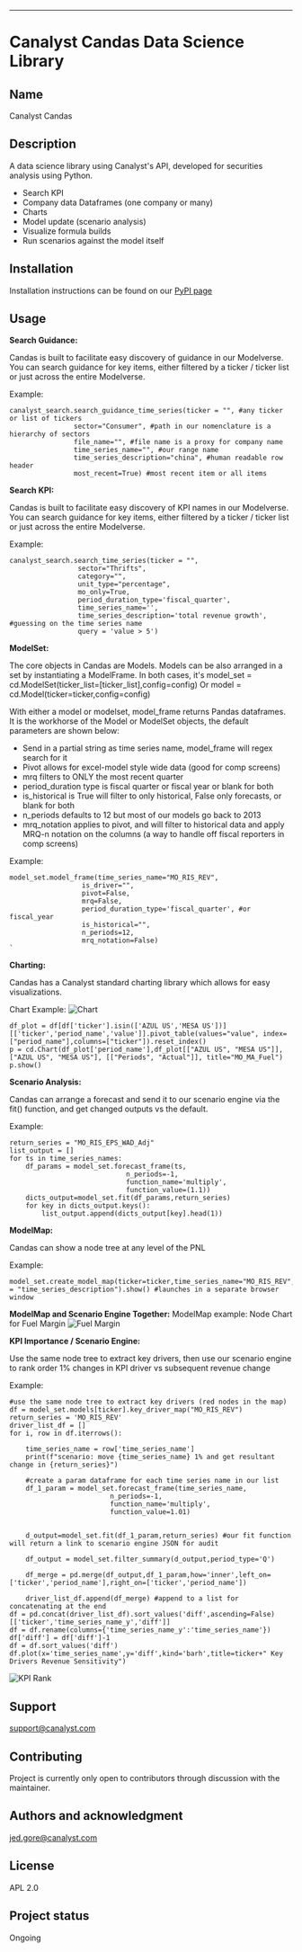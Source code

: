 ***

# Canalyst Candas Data Science Library

## Name
Canalyst Candas 

## Description
A data science library using Canalyst's API, developed for securities analysis using Python.  
- Search KPI
- Company data Dataframes (one company or many)
- Charts
- Model update (scenario analysis)
- Visualize formula builds
- Run scenarios against the model itself

## Installation
Installation instructions can be found on our [PyPI page](https://pypi.org/project/canalyst-candas/)

## Usage

<b>Search Guidance:</b>

Candas is built to facilitate easy discovery of guidance in our Modelverse.  You can search guidance for key items, either filtered by a ticker / ticker list or just across the entire Modelverse.

Example:

```
canalyst_search.search_guidance_time_series(ticker = "", #any ticker or list of tickers 
                sector="Consumer", #path in our nomenclature is a hierarchy of sectors
                file_name="", #file name is a proxy for company name
                time_series_name="", #our range name
                time_series_description="china", #human readable row header
                most_recent=True) #most recent item or all items 
```

<b>Search KPI:</b>

Candas is built to facilitate easy discovery of KPI names in our Modelverse.  You can search guidance for key items, either filtered by a ticker / ticker list or just across the entire Modelverse.

Example:

```
canalyst_search.search_time_series(ticker = "",
                 sector="Thrifts",
                 category="",
                 unit_type="percentage",
                 mo_only=True,
                 period_duration_type='fiscal_quarter',
                 time_series_name='',
                 time_series_description='total revenue growth', #guessing on the time series name
                 query = 'value > 5')
```

<b>ModelSet:</b>

The core objects in Candas are Models.
Models can be also arranged in a set by instantiating a ModelFrame.
In both cases, it's model_set = cd.ModelSet(ticker_list=[ticker_list],config=config)
Or model = cd.Model(ticker=ticker,config=config)

With either a model or modelset, model_frame returns Pandas dataframes.
It is the workhorse of the Model or ModelSet objects, the default parameters are shown below:
- Send in a partial string as time series name, model_frame will regex search for it
- Pivot allows for excel-model style wide data (good for comp screens)
- mrq filters to ONLY the most recent quarter
- period_duration type is fiscal quarter or fiscal year or blank for both
- is_historical is True will filter to only historical, False only forecasts, or blank for both
- n_periods defaults to 12 but most of our models go back to 2013
- mrq_notation applies to pivot, and will filter to historical data and apply MRQ-n notation on the columns (a way to handle off fiscal reporters in comp screens)

Example:

```
model_set.model_frame(time_series_name="MO_RIS_REV",
                  is_driver="",
                  pivot=False,
                  mrq=False,
                  period_duration_type='fiscal_quarter', #or fiscal_year
                  is_historical="",
                  n_periods=12,
                  mrq_notation=False)
`

```

<b>Charting:</b>

Candas has a Canalyst standard charting library which allows for easy visualizations.

Chart Example:
![Chart](https://github.com/canalyst-candas/canalyst-candas/blob/main/c1.JPG)

```
df_plot = df[df['ticker'].isin(['AZUL US','MESA US'])][['ticker','period_name','value']].pivot_table(values="value", index=["period_name"],columns=["ticker"]).reset_index()
p = cd.Chart(df_plot['period_name'],df_plot[["AZUL US", "MESA US"]],["AZUL US", "MESA US"], [["Periods", "Actual"]], title="MO_MA_Fuel")
p.show()
```

<b>Scenario Analysis:</b>

Candas can arrange a forecast and send it to our scenario engine via the fit() function, and get changed outputs vs the default.

Example:

```
return_series = "MO_RIS_EPS_WAD_Adj"
list_output = []
for ts in time_series_names:
    df_params = model_set.forecast_frame(ts,
                             n_periods=-1,
                             function_name='multiply',
                             function_value=(1.1))
    dicts_output=model_set.fit(df_params,return_series)
    for key in dicts_output.keys():
        list_output.append(dicts_output[key].head(1))
```

<b>ModelMap:</b>

Candas can show a node tree at any level of the PNL

Example:

```
model_set.create_model_map(ticker=ticker,time_series_name="MO_RIS_REV",col_for_labels = "time_series_description").show() #launches in a separate browser window
```

<b>ModelMap and Scenario Engine Together:</b>
ModelMap example: Node Chart for Fuel Margin
![Fuel Margin](https://github.com/canalyst-candas/canalyst-candas/blob/main/c2.JPG)

<b>KPI Importance / Scenario Engine:</b> 

Use the same node tree to extract key drivers, then use our scenario engine to rank order 1% changes in KPI driver vs subsequent revenue change

Example:

```
#use the same node tree to extract key drivers (red nodes in the map)
df = model_set.models[ticker].key_driver_map("MO_RIS_REV")
return_series = 'MO_RIS_REV'
driver_list_df = []
for i, row in df.iterrows():

    time_series_name = row['time_series_name']
    print(f"scenario: move {time_series_name} 1% and get resultant change in {return_series}")

    #create a param dataframe for each time series name in our list
    df_1_param = model_set.forecast_frame(time_series_name,
                         n_periods=-1,
                         function_name='multiply',
                         function_value=1.01)


    d_output=model_set.fit(df_1_param,return_series) #our fit function will return a link to scenario engine JSON for audit

    df_output = model_set.filter_summary(d_output,period_type='Q')

    df_merge = pd.merge(df_output,df_1_param,how='inner',left_on=['ticker','period_name'],right_on=['ticker','period_name'])

    driver_list_df.append(df_merge) #append to a list for concatenating at the end
df = pd.concat(driver_list_df).sort_values('diff',ascending=False)[['ticker','time_series_name_y','diff']]
df = df.rename(columns={'time_series_name_y':'time_series_name'})
df['diff'] = df['diff']-1
df = df.sort_values('diff')
df.plot(x='time_series_name',y='diff',kind='barh',title=ticker+" Key Drivers Revenue Sensitivity")
```
![KPI Rank](https://github.com/canalyst-candas/canalyst-candas/blob/main/c3.JPG)


## Support
support@canalyst.com

## Contributing
Project is currently only open to contributors through discussion with the maintainer.

## Authors and acknowledgment
jed.gore@canalyst.com

## License
APL 2.0 

## Project status
Ongoing

